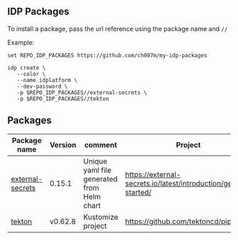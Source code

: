 ## IDP Packages

To install a package, pass the url reference using the package name and `//`

Example:
```shell
set REPO_IDP_PACKAGES https://github.com/ch007m/my-idp-packages

idp create \
   --color \
   --name idplatform \
   --dev-password \
   -p $REPO_IDP_PACKAGES//external-secrets \
   -p $REPO_IDP_PACKAGES//tekton
```

## Packages

| Package name                         | Version | comment                                    | Project                                                          |
|--------------------------------------|---------|--------------------------------------------|------------------------------------------------------------------|
| [external-secrets](external-secrets) | 0.15.1  | Unique yaml file generated from Helm chart | https://external-secrets.io/latest/introduction/getting-started/ |
| [tekton](tekton)                     | v0.62.8 | Kustomize project                          | https://github.com/tektoncd/pipeline/                            